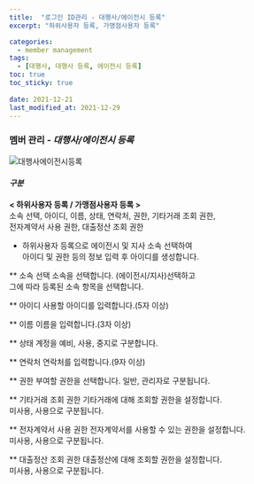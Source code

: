 ```yaml
---
title:  "로그인 ID관리 - 대행사/에이전시 등록"
excerpt: "하위사용자 등록, 가맹점사용자 등록"

categories:
  - member management
tags:
  - [대행사, 대행사 등록, 에이전시 등록]
toc: true
toc_sticky: true
 
date: 2021-12-21
last_modified_at: 2021-12-29
---
```

### 멤버 관리 - *대행사/에이전시 등록*
![대행사에이전시등록](https://user-images.githubusercontent.com/95394003/146888311-e15563ff-b471-4370-9f60-1e59a3d60cac.jpeg)

#### *구분* <br>
**< 하위사용자 등록 / 가맹점사용자 등록 >**
<br>소속 선택, 아이디, 이름, 상태, 연락처, 권한, 기타거래 조회 권한,<br>전자계약서 사용 권한, 대출정산 조회 권한


- 하위사용자 등록으로 에이전시 및 지사 소속 선택하여<br>아이디 및 권한 등의 정보 입력 후 아이디를 생성합니다.



** 소속 선택
소속을 선택합니다. (에이전시/지사)선택하고<br>그에 따라 등록된 소속 항목을 선택합니다.

** 아이디
사용할 아이디를 입력합니다.(5자 이상)

** 이름
이름을 입력합니다.(3자 이상)

** 상태
계정을 예비, 사용, 중지로 구분합니다.

** 연락처
연락처를 입력합니다.(9자 이상)

** 권한
부여할 권한을 선택합니다. 일반, 관리자로 구분됩니다.

** 기타거래 조회 권한
기타거래에 대해 조회할 권한을 설정합니다.<br>미사용, 사용으로 구분됩니다.

** 전자계약서 사용 권한
전자계약서를 사용할 수 있는 권한을 설정합니다.<br>미사용, 사용으로 구분됩니다.

** 대출정산 조회 권한
대출정산에 대해 조회할 권한을 설정합니다.<br>미사용, 사용으로 구분됩니다.
